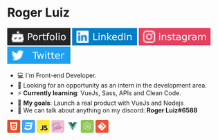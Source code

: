 # Roger Luiz

[![Portfolio Badge](assets/portfolio-badge.svg)](https://rogerluiz.vercel.app/) 
[![LinkedIn Badge](assets/linkedIn-badge.svg)](https://www.linkedin.com/in/roger-luiz/) 
[![Instagram Badge](assets/instagram-badge.svg)](https://www.instagram.com/rogerluiz.dev/) 
[![Twitter Badge](assets/twitter-badge.svg)](https://twitter.com/rogerluizz)

- :computer: I'm Front-end Developer.
- :eyes: Looking for an opportunity as an intern in the development area.
- :zap: __Currently learning__: VueJs, Sass, APIs and Clean Code.
- :rocket: __My goals__: Launch a real product with VueJs and Nodejs
- :speech_balloon: We can talk about anything on my discord: __Roger Luiz#6588__

<p align="left">
  <img src="assets/html.png" alt="html" width="30" height="30"/>
  <img src="assets/css.png" alt="css" width="30" height="30"/>
  <img src="assets/javascript.png" alt="javascript" width="30" height="30"/>
  <img src="assets/sass.png" alt="sass" width="30" height="30"/>
  <img src="assets/vuejs.png" alt="vuejs" width="30" height="30"/>
  <img src="assets/nodejs.png" alt="node" width="30" height="30"/>
  <img src="assets/git.png" alt="git" width="30" height="30"/>
</p>
